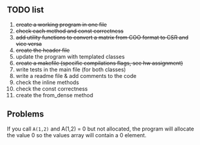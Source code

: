 ## TODO list

1. ~~create a working program in one file~~
2. ~~check each method and const correctness~~
3. ~~add utility functions to convert a matrix from COO format to CSR and vice versa~~
4. ~~create the header file~~
5. update the program with templated classes
6. ~~create a makefile (specific compilations flags, see hw assignment)~~
7. write tests in the main file (for both classes)
8. write a readme file & add comments to the code
9. check the inline methods
10. check the const correctness
11. create the from_dense method


## Problems
If you call `A(1,2)` and A(1,2) = 0 but not allocated, the program will allocate the value 0 so the values array will 
contain a 0 element.